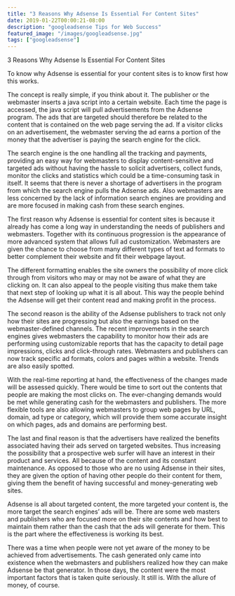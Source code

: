 ```yaml
---
title: "3 Reasons Why Adsense Is Essential For Content Sites"
date: 2019-01-22T00:00:21-08:00
description: "googleadsense Tips for Web Success"
featured_image: "/images/googleadsense.jpg"
tags: ["googleadsense"]
---
```


3 Reasons Why Adsense Is Essential For Content Sites 

To know why Adsense is essential for your content sites is to know first how this works. 

The concept is really simple, if you think about it. The publisher or the webmaster inserts a java script into a certain website. Each time the page is accessed, the java script will pull advertisements from the Adsense program. The ads that are targeted should therefore be related to the content that is contained on the web page serving the ad. If a visitor clicks on an advertisement, the webmaster serving the ad earns a portion of the money that the advertiser is paying the search engine for the click.

The search engine is the one handling all the tracking and payments, providing an easy way for webmasters to display content-sensitive and targeted ads without having the hassle to solicit advertisers, collect funds, monitor the clicks and statistics which could be a time-consuming task in itself. It seems that there is never a shortage of advertisers in the program from which the search engine pulls the Adsense ads. Also webmasters are less concerned by the lack of information search engines are providing and are more focused in making cash from these search engines.

The first reason why Adsense is essential for content sites is because it already has come a long way in understanding the needs of publishers and webmasters. Together with its continuous progression is the appearance of more advanced system that allows full ad customization. Webmasters are given the chance to choose from many different types of text ad formats to better complement their website and fit their webpage layout.

The different formatting enables the site owners the possibility of more click through from visitors who may or may not be aware of what they are clicking on. It can also appeal to the people visiting thus make them take that next step of looking up what it is all about. This way the people behind the Adsense will get their content read and making profit in the process.

The second reason is the ability of the Adsense publishers to track not only how their sites are progressing but also the earnings based on the webmaster-defined channels. The recent improvements in the search engines gives webmasters the capability to monitor how their ads are performing using customizable reports that has the capacity to detail page impressions, clicks and click-through rates. Webmasters and publishers can now track specific ad formats, colors and pages within a website. Trends are also easily spotted. 

With the real-time reporting at hand, the effectiveness of the changes made will be assessed quickly. There would be time to sort out the contents that people are making the most clicks on. The ever-changing demands would be met while generating cash for the webmasters and publishers. The more flexible tools are also allowing webmasters to group web pages by URL, domain, ad type or category, which will provide them some accurate insight on which pages, ads and domains are performing best.

The last and final reason is that the advertisers have realized the benefits associated having their ads served on targeted websites. Thus increasing the possibility that a prospective web surfer will have an interest in their product and services. All because of the content and its constant maintenance. As opposed to those who are no using Adsense in their sites, they are given the option of having other people do their content for them, giving them the benefit of having successful and money-generating web sites.

Adsense is all about targeted content, the more targeted your content is, the more target the search engines’ ads will be. There are some web masters and publishers who are focused more on their site contents and how best to maintain them rather than the cash that the ads will generate for them. This is the part where the effectiveness is working its best. 

There was a time when people were not yet aware of the money to be achieved from advertisements. The cash generated only came into existence when the webmasters and publishers realized how they can make Adsense be that generator. In those days, the content were the most important factors that is taken quite seriously. It still is. With the allure of money, of course.

